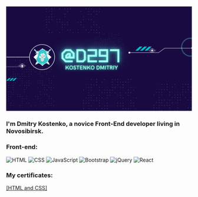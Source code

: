 ![Header](https://github.com/d297/d297/blob/main/assets/d297.png)

### I'm Dmitry Kostenko, a novice Front-End developer living in Novosibirsk.

### Front-end:

![HTML](https://img.shields.io/badge/-HTML-090909?style=for-the-badge&logo=HTML&logoColor=47C5FB)
![CSS](https://img.shields.io/badge/-CSS-090909?style=for-the-badge&logo=CSS&logoColor=097CDB)
![JavaScript](https://img.shields.io/badge/-JavaScript-090909?style=for-the-badge&logo=JavaScript&logoColor=F8C52C)
![Bootstrap](https://img.shields.io/badge/-Bootstrap-090909?style=for-the-badge&logo=Bootstrap&logoColor=F88C00)
![jQuery](https://img.shields.io/badge/-jQuery-090909?style=for-the-badge&logo=jQuery&logoColor=E9D54D)
![React](https://img.shields.io/badge/-React-090909?style=for-the-badge&logo=React&logoColor=E5D3FF)

### My certificates:

<a href="https://www.freecodecamp.org/certification/fccc245b06e-e276-4cd3-9f9e-0b85bd165d63/responsive-web-design">[HTML and CSS]</a>

<!--
**d297/d297** is a ✨ _special_ ✨ repository because its `README.md` (this file) appears on your GitHub profile.

Here are some ideas to get you started:

- 🔭 I’m currently working on ...
- 🌱 I’m currently learning ...
- 👯 I’m looking to collaborate on ...
- 🤔 I’m looking for help with ...
- 💬 Ask me about ...
- 📫 How to reach me: ...
- 😄 Pronouns: ...
- ⚡ Fun fact: ...
-->
